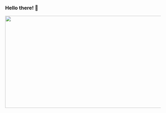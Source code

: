 ### Hello there! 🐺
<div align="center">
<img src="https://media.giphy.com/media/pVGsAWjzvXcZW4ZBTE/giphy.gif" width="800px" height="300px"></img>
</div>
